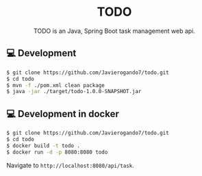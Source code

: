 <h1 align="center">
TODO
</h1>

<div align="center">

TODO is an Java, Spring Boot task management web api.

</div>

## 💻 Development

```bash
$ git clone https://github.com/Javierogando7/todo.git
$ cd todo
$ mvn -f ./pom.xml clean package
$ java -jar ./target/todo-1.0.0-SNAPSHOT.jar
```

## 💻 Development in docker

```bash
$ git clone https://github.com/Javierogando7/todo.git
$ cd todo
$ docker build -t todo .
$ docker run -d -p 8080:8080 todo
```

Navigate to `http://localhost:8080/api/task`.